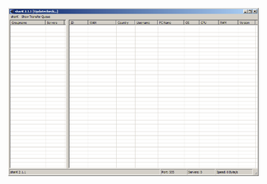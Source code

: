 ![Screenshot](https://raw.githubusercontent.com/Cryakl/Ultimate-RAT-Collection/refs/heads/main/Shark/sharK%202.1.1%20Client/Screenshot.png)
